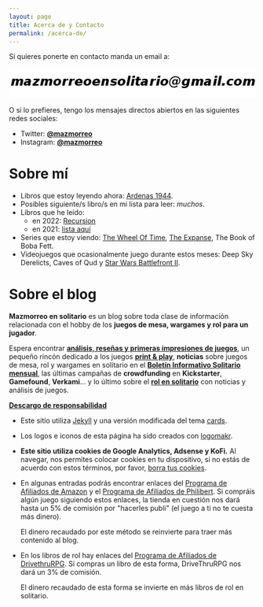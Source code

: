```yaml
---
layout: page
title: Acerca de y Contacto
permalink: /acerca-de/
---
```


Si quieres ponerte en contacto manda un email a:

![imagen de email](/images/email.png)

O si lo prefieres, tengo los mensajes directos abiertos en las siguientes
 redes sociales:

 * Twitter: **[@mazmorreo](https://twitter.com/mazmorreo)**
 * Instagram: **[@mazmorreo](https://www.instagram.com/mazmorreo/?hl=es)**

# Sobre mí

* Libros que estoy leyendo ahora: [Ardenas 1944](https://amzn.to/3fACxSx).
* Posibles siguiente/s libro/s en mi lista para leer: *muchos*.
* Libros que he leído:
  - en 2022: [Recursion](https://amzn.to/3HSVyMH)
  - en 2021: [lista
    aquí]({{site.baseurl}}/2021/12/21/off-topic-libros-de-2021/)
* Series que estoy viendo: [The Wheel Of
  Time](https://www.primevideo.com/?tag=mazmorreo-21), [The
  Expanse](https://www.primevideo.com/?tag=mazmorreo-21), The Book of Boba Fett.
* Videojuegos que ocasionalmente juego durante estos meses: Deep Sky Derelicts,
  Caves of Qud y [Star Wars Battlefront II](https://amzn.to/2TQNQz5).


# Sobre el blog

**Mazmorreo en solitario** es un blog sobre toda clase de información
relacionada con el hobby de los **juegos de mesa, wargames y rol para un jugador**.

Espera encontrar **[análisis, reseñas y primeras impresiones de
juegos]({{site.baseurl}}/analisis/)**, un pequeño rincón dedicado a los juegos **[print &
play]({{site.baseurl}}/rincon-print-and-play)**, **noticias** sobre juegos de
mesa, rol y wargames en solitario en el **[Boletín Informativo Solitario
mensual]({{site.baseurl}}etiqueta/boletin-informativo-solitario/)**, las
últimas campañas de **crowdfunding** en **Kickstarter**, **Gamefound**,
**Verkami**... y lo último sobre el **[rol en
solitario]({{site.baseurl}}/rol-en-solitario/)** con noticias y análisis de
juegos.


<!-- **Entidades colaboradoras** -->

<!-- <div class="row"> -->
<!--     <div class="col-md-3"> -->
<!--         <a href="https://www.misifu.es/" target="_blank"> -->
<!--             <img src="{{site.baseurl}}/images/logo-misifu-juegosdemesa.png" -->
<!--             alt="Misifú"> -->
<!--         </a> -->
<!--     </div> -->
<!--     <div class="col-md-9"> -->
<!--         <p><strong>Misifú</strong> es una tienda malagueña de juegos de mesa, -->
<!--             que toma el nombre de la gata del hermano del propietario. -->
<!--             Desde Mazmorreo en solitario damos las gracias al equipo de Misifú -->
<!--             por colaborar con nosotros. -->
<!--         </p> -->
<!--     </div> -->
<!-- </div> -->


<a href="#cookies"><strong>Descargo de responsabilidad</strong></a>

* Este sitio utiliza [Jekyll](https://jekyllrb.com/) y una versión modificada
del tema [cards](https://github.com/sharu725/cards).
* Los logos e iconos de esta página ha sido creados con
  [logomakr](https://logomakr.com). 

* **Este sitio utiliza cookies de Google Analytics, Adsense y KoFi.**
    Al navegar, nos permites
    colocar cookies en tu dispositivo, si no estás de acuerdo con estos términos,
    por favor, [borra tus
    cookies](https://www.google.es/search?q=como+borrar+cookies). 

* En algunas entradas podrás encontrar enlaces del [Programa de Afiliados de
  Amazon](https://afiliados.amazon.es/help/operating/schedule) y el [Programa
  de Afiliados de Philibert](https://www.philibertnet.com/fr/#ae447). Si compráis
  algún juego siguiendo estos enlaces, la tienda en cuestión nos dará hasta un
  5% de comisión por "hacerles publi" (el juego a ti no te cuesta más dinero).
  
  El dinero recaudado por este método se reinvierte para traer más
  contenido al blog.
  
* En los libros de rol hay enlaces del [Programa de Afiliados de
  DrivethruRPG](https://www.drivethrurpg.com/?affiliate_id=1914894). Si compras
  un libro de esta forma, DriveThruRPG nos dará un 3% de comisión.
  
  El dinero recaudado de esta forma se invierte en más libros de rol en
  solitario.
  
